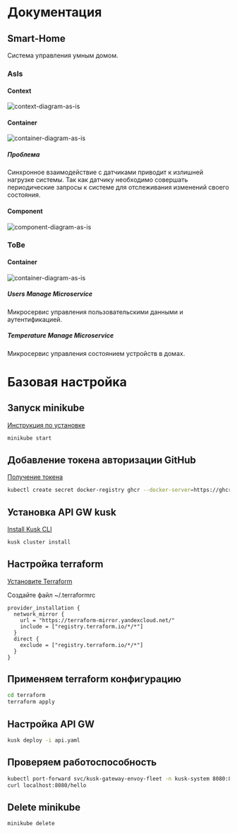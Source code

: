 # Документация

## Smart-Home

Система управления умным домом.

### AsIs

#### Context

![context-diagram-as-is](docs/as-is-diagrams/contexts.png)

#### Container

![container-diagram-as-is](docs/as-is-diagrams/containers.png)

##### Проблема

Синхронное взаимодействие с датчиками приводит к излишней нагрузке системы. Так как датчику необходимо совершать периодические запросы к системе для отслеживания изменений своего состояния.​​​​​​​

#### Component

![component-diagram-as-is](docs/as-is-diagrams/components.png)

### ToBe

#### Container

![container-diagram-as-is](docs/to-be-diagrams/containers.png)

##### Users Manage Microservice

Микросервис управления пользовательскими данными и аутентификацией.

##### Temperature Manage Microservice

Микросервис управления состоянием устройств в домах.

# Базовая настройка

## Запуск minikube

[Инструкция по установке](https://minikube.sigs.k8s.io/docs/start/)

```bash
minikube start
```


## Добавление токена авторизации GitHub

[Получение токена](https://github.com/settings/tokens/new)

```bash
kubectl create secret docker-registry ghcr --docker-server=https://ghcr.io --docker-username=<github_username> --docker-password=<github_token> -n default
```


## Установка API GW kusk

[Install Kusk CLI](https://docs.kusk.io/getting-started/install-kusk-cli)

```bash
kusk cluster install
```


## Настройка terraform

[Установите Terraform](https://yandex.cloud/ru/docs/tutorials/infrastructure-management/terraform-quickstart#install-terraform)


Создайте файл ~/.terraformrc

```hcl
provider_installation {
  network_mirror {
    url = "https://terraform-mirror.yandexcloud.net/"
    include = ["registry.terraform.io/*/*"]
  }
  direct {
    exclude = ["registry.terraform.io/*/*"]
  }
}
```

## Применяем terraform конфигурацию 

```bash
cd terraform
terraform apply
```

## Настройка API GW

```bash
kusk deploy -i api.yaml
```

## Проверяем работоспособность

```bash
kubectl port-forward svc/kusk-gateway-envoy-fleet -n kusk-system 8080:80
curl localhost:8080/hello
```


## Delete minikube

```bash
minikube delete
```
